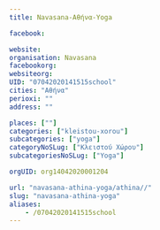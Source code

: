 ```yaml
---
title: Navasana-Αθήνα-Yoga

facebook:

website:
organisation: Navasana
facebookorg:
websiteorg:
UID: "07042020141515school"
cities: "Αθήνα"
perioxi: ""
address: ""

places: [""]
categories: ["kleistou-xorou"]
subcategories: ["yoga"]
categoryNoSLug: ["Κλειστού Χώρου"]
subcategoriesNoSLug: ["Yoga"]

orgUID: org14042020001204

url: "navasana-athina-yoga/athina//"
slug: "navasana-athina-yoga"
aliases:
    - /07042020141515school
---
```





